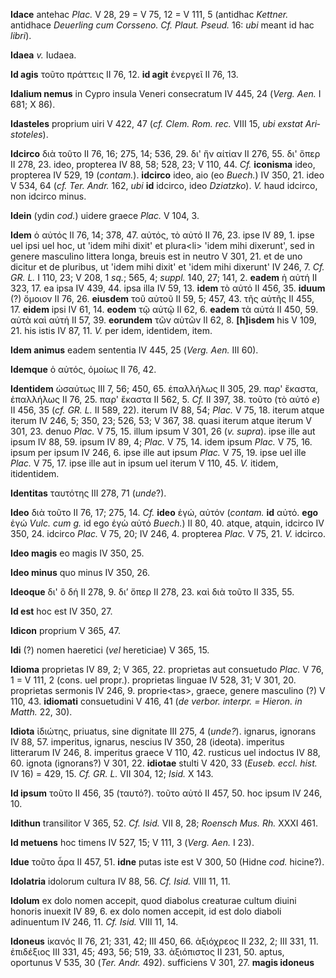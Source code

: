 **Idace** antehac *Plac.* V 28, 29 = V 75, 12 = V 111, 5 (antidhac
*Kettner.* antidhace *Deuerling cum Corsseno. Cf. Plaut. Pseud.* 16:
*ubi* meant id hac *libri*).

**Idaea** *v.* Iudaea.

**Id agis** τοῦτο πράττεις II 76, 12. **id agit** ἐνεργεῖ II 76, 13.

**Idalium nemus** in Cypro insula Ve­neri consecratum IV 445, 24 (*Verg.
Aen.* I 681; X 86).

**Idasteles** proprium uiri V 422, 47 (*cf. Clem. Rom. rec.* VIII 15,
*ubi exstat Ari­stoteles*).

**Idcirco** διὰ τοῦτο II 76, 16; 275, 14; 536, 29. δι' ἥν αίτίαν II 276,
55. δι' ὅπερ II 278, 23. ideo, propterea IV 88, 58; 528, 23; V 110, 44.
*Cf.* **iconisma** ideo, propterea IV 529, 19 (*contam.*). **idcirco**
ideo, aio (eo *Buech.*) IV 350, 21. ideo V 534, 64 (*cf. Ter. Andr.*
162, *ubi* **id** idcirco, ideo *Dziatzko*). *V.* haud idcirco, non
idcirco minus.

**Idein** (ydin *cod.*) uidere graece *Plac.* V 104, 3.

**Idem** ὁ αὐτός II 76, 14; 378, 47. αὐτός, τὸ αὐτό II 76, 23. ipse IV
89, 1. ipse uel ipsi uel hoc, ut 'idem mihi dixit' et plura\<li\> 'idem
mihi dixerunt', sed in genere masculino littera longa, breuis est in
neutro V 301, 21. et de uno dicitur et de pluribus, ut 'idem mihi dixit'
et 'idem mihi dixerunt' IV 246, 7. *Cf. GR. L.* I 110, 23; V 208, 1
*sq.*; 565, 4; *suppl.* 140, 27; 141, 2. **eadem** ἡ αὐτή II 323, 17. ea
ipsa IV 439, 44. ipsa illa IV 59, 13. **idem** τὸ αὐτό II 456, 35.
**iduum** (?) ὅμοιον II 76, 26. **eiusdem** τοῦ αὐτοῦ II 59, 5; 457, 43.
τῆς αὐτῆς II 455, 17. **eidem** ipsi IV 61, 14. **eodem** τῷ αὐτῷ II 62,
6. **eadem** τὰ αὐτά II 450, 59. αὐτὰ καὶ αὐτή II 57, 39. **eorundem**
τῶν αὐτῶν II 62, 8. **[h]isdem** his V 109, 21. his istis IV 87, 11.
*V.* per idem, identidem, item.

**Idem animus** eadem sententia IV 445, 25 (*Verg. Aen.* III 60).

**Idemque** ὁ αὐτός, ὀμοίως II 76, 42.

**Identidem** ὡσαύτως III 7, 56; 450, 65. ἐπαλλήλως II 305, 29. παρ'
ἕκαστα, ἐπαλλήλως II 76, 25. παρ' ἕκαστα II 562, 5. *Cf.* II 397, 38.
τοῦτο (τὸ αὐτό *e*) II 456, 35 (*cf. GR. L.* II 589, 22). iterum IV
88, 54; *Plac.* V 75, 18. iterum atque iterum IV 246, 5; 350, 23; 526,
53; V 367, 38. quasi iterum atque iterum V 301, 23. denuo *Plac.* V 75,
15. illum ipsum V 301, 26 (*v. supra*). ipse ille aut ipsum IV 88, 59.
ipsum IV 89, 4; *Plac.* V 75, 14. idem ipsum *Plac.* V 75, 16. ipsum per
ipsum IV 246, 6. ipse ille aut ipsum *Plac.* V 75, 19. ipse uel ille
*Plac.* V 75, 17. ipse ille aut in ipsum uel iterum V 110, 45. *V.*
itidem, itidentidem.

**Identitas** ταυτότης III 278, 71 (*unde*?).

**Ideo** διὰ τοῦτο II 76, 17; 275, 14. *Cf.* **ideo** ἐγώ, αὐτόν
(*contam.* **id** αὐτό. **ego** ἐγώ *Vulc. cum g.* id ego ἐγὼ αὐτό
*Buech.*) II 80, 40. atque, atquin, idcirco IV 350, 24. idcirco *Plac.*
V 75, 20; IV 246, 4. propterea *Plac.* V 75, 21. *V.* idcirco.

**Ideo magis** eo magis IV 350, 25.

**Ideo minus** quo minus IV 350, 26.

**Ideoque** δι' ὃ δή II 278, 9. δι’ ὅπερ II 278, 23. καὶ διὰ τοῦτο II
335, 55.

**Id est** hoc est IV 350, 27.

**Idicon** proprium V 365, 47.

**Idi** (?) nomen haeretici (*vel* hereticiae) V 365, 15.

**Idioma** proprietas IV 89, 2; V 365, 22. proprietas aut consuetudo
*Plac.* V 76, 1 = V 111, 2 (cons. uel propr.). proprietas linguae IV
528, 31; V 301, 20. proprietas sermonis IV 246, 9. proprie\<tas\>,
graece, genere masculino (?) V 110, 43. **idiomati** consuetudini V 416,
41 (*de verbor. interpr. = Hieron. in Matth.* 22, 30).

**Idiota** ἰδιώτης, priuatus, sine dignitate III 275, 4 (*unde?*).
ignarus, ignorans IV 88, 57. imperitus, ignarus, nescius IV 350, 28
(ideota). imperitus litterarum IV 246, 8. imperitus graece V 110, 42.
rusticus uel indoctus IV 88, 60. ignota (ignorans?) V 301, 22.
**idiotae** stulti V 420, 33 (*Euseb. eccl. hist.* IV 16) = 429, 15.
*Cf. GR. L.* VII 304, 12; *Isid.* X 143.

**Id ipsum** τοῦτο II 456, 35 (ταυτό?). τοῦτο αὐτό II 457, 50. hoc ipsum
IV 246, 10.

**Idithun** transilitor V 365, 52. *Cf. Isid.* VII 8, 28; *Roensch Mus.
Rh.* XXXI 461.

**Id metuens** hoc timens IV 527, 15; V 111, 3 (*Verg. Aen.* I 23).

**Idue** τοῦτο ἆρα II 457, 51. **idne** putas iste est V 300, 50 (Hidne
*cod.* hicine?).

**Idolatria** idolorum cultura IV 88, 56. *Cf. Isid.* VIII 11, 11.

**Idolum** ex dolo nomen accepit, quod diabolus creaturae cultum diuini
honoris inuexit IV 89, 6. ex dolo nomen accepit, id est dolo diaboli
adinuentum IV 246, 11. *Cf. Isid.* VIII 11, 14.

**Idoneus** ἱκανός II 76, 21; 331, 42; III 450, 66. ἀξιόχρεος II 232, 2;
III 331, 11. ἐπιδέξιος III 331, 45; 493, 56; 519, 33. ἀξιόπιστος II 231,
50. aptus, oportunus V 535, 30 (*Ter. Andr.* 492). sufficiens V 301,
27. **magis idoneus**
